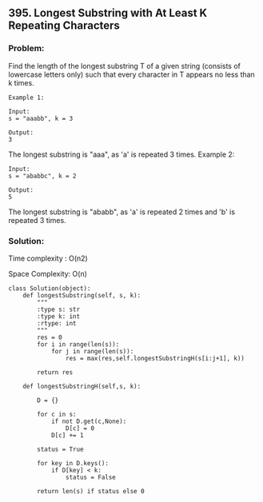 ## 395. Longest Substring with At Least K Repeating Characters

### Problem:
Find the length of the longest substring T of a given string (consists of lowercase letters only) such that every character in T appears no less than k times.
```
Example 1:

Input:
s = "aaabb", k = 3

Output:
3
```
The longest substring is "aaa", as 'a' is repeated 3 times.
Example 2:
```
Input:
s = "ababbc", k = 2

Output:
5
```
The longest substring is "ababb", as 'a' is repeated 2 times and 'b' is repeated 3 times.


### Solution:

Time complexity : O(n2)

Space Complexity: O(n)

```
class Solution(object):
    def longestSubstring(self, s, k):
        """
        :type s: str
        :type k: int
        :rtype: int
        """
        res = 0
        for i in range(len(s)):
            for j in range(len(s)):
                res = max(res,self.longestSubstringH(s[i:j+1], k))
        
        return res
                
    def longestSubstringH(self,s, k):
        
        D = {}
        
        for c in s:
            if not D.get(c,None):
                D[c] = 0
            D[c] += 1
        
        status = True
        
        for key in D.keys():
            if D[key] < k:
                status = False
        
        return len(s) if status else 0
```
